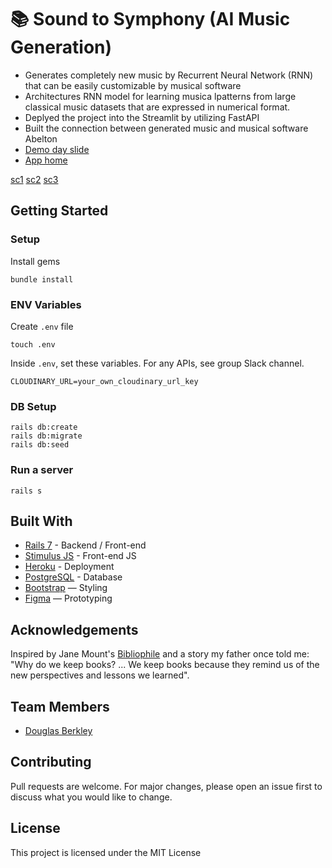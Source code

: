 # 📚 Sound to Symphony (AI Music Generation)

- Generates completely new music by Recurrent Neural Network (RNN) that can be easily customizable by musical software
- Architectures RNN model for learning musica lpatterns from large classical music datasets that are expressed in numerical format.
- Deplyed the project into the Streamlit by utilizing FastAPI
- Built the connection between generated music and musical software Abelton
- [Demo day slide](https://github.com/MyoungchulK/Sound_To_Symphony_LeWgon/blob/main/slide/Sound_to_symphony_Le_Wagon.pdf) 
- [App home](https://sound-to-symphony-hggkk6gcyupalttasetpiw.streamlit.app/)

[sc1](https://github.com/MyoungchulK/Sound_To_Symphony_LeWgon/blob/main/slide/sc1.png)
[sc2](https://github.com/MyoungchulK/Sound_To_Symphony_LeWgon/blob/main/slide/sc2.png)
[sc3](https://github.com/MyoungchulK/Sound_To_Symphony_LeWgon/blob/main/slide/sc3.png)
   

## Getting Started
### Setup

Install gems
```
bundle install
```

### ENV Variables
Create `.env` file
```
touch .env
```
Inside `.env`, set these variables. For any APIs, see group Slack channel.
```
CLOUDINARY_URL=your_own_cloudinary_url_key
```

### DB Setup
```
rails db:create
rails db:migrate
rails db:seed
```

### Run a server
```
rails s
```

## Built With
- [Rails 7](https://guides.rubyonrails.org/) - Backend / Front-end
- [Stimulus JS](https://stimulus.hotwired.dev/) - Front-end JS
- [Heroku](https://heroku.com/) - Deployment
- [PostgreSQL](https://www.postgresql.org/) - Database
- [Bootstrap](https://getbootstrap.com/) — Styling
- [Figma](https://www.figma.com) — Prototyping

## Acknowledgements
Inspired by Jane Mount's [Bibliophile](https://www.amazon.com/Bibliophile-Illustrated-Miscellany-Jane-Mount/dp/1452167230) and a story my father once told me: "Why do we keep books? ... We keep books because they remind us of the new perspectives and lessons we learned".

## Team Members
- [Douglas Berkley](https://www.linkedin.com/in/dougberkley/)

## Contributing
Pull requests are welcome. For major changes, please open an issue first to discuss what you would like to change.

## License
This project is licensed under the MIT License
